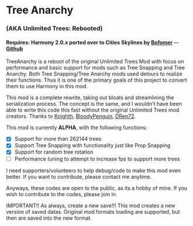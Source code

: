 # Tree Anarchy 
### __(AKA Unlimited Trees: Rebooted)__

#### Requires: Harmony 2.0.x ported over to Cities Skylines by [Bofomer](https://github.com/boformer) -- [Github](https://github.com/boformer/CitiesHarmony)

TreeAnarchy is a reboot of the original Unlimited Trees Mod with focus on performance and basic support for mods such as Tree Snapping and Tree Anarchy. Both Tree Snapping/Tree Anarchy mods used detours to realize their functions. Thus it is one of the primary goals of this project to convert them to use Harmony in this mod.

This mod is a complete rewrite, taking out bloats and streamlining the serialization process. The concept is the same, and I wouldn't have been able to write this code this fast without the original Unlimited Trees mod creators. Thanks to
[Knighth](https://github.com/Knighth/TreeUnlimiter), 
[BloodyPenguin](https://github.com/bloodypenguin), 
[DRen72](https://steamcommunity.com/id/DRen72/myworkshopfiles/?appid=255710).

This mod is currently __ALPHA__, with the following functions:
- [x] Support for more than 262144 trees
- [x] Support Tree Snapping with functionality just like Prop Snapping
- [x] Support for random tree rotation
- [ ] Performance tuning to attempt to increase fps to support more trees

I need supporters/volunteers to help debug/code to make this mod even better. If you want to contribute, please contact me anytime.

Anyways, these codes are open to the public, as its a hobby of mine. If you wish to contribute to the codes, please join in.

IMPORTANT!! As always, create a new save!!! This mod creates a new version of saved datas. Original mod formats loading are supported, but then are saved into the new format.

